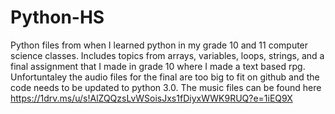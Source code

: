 # Python-HS
Python files from when I learned python in my grade 10 and 11 computer science classes.
Includes topics from arrays, variables, loops, strings, and a final assignment that I made in grade 10 where I made a text based rpg. Unfortuntaley the audio files for the final are too big to fit on github and the code needs to be updated to python 3.0. The music files can be found here https://1drv.ms/u/s!AlZQQzsLvWSoisJxs1fDiyxWWK9RUQ?e=1iEQ9X
